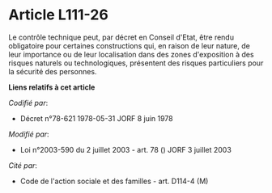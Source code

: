 # Article L111-26

Le contrôle technique peut, par décret en Conseil d'Etat, être rendu obligatoire pour certaines constructions qui, en raison
de leur nature, de leur importance ou de leur localisation dans des zones d'exposition à des risques naturels ou
technologiques, présentent des risques particuliers pour la sécurité des personnes.

**Liens relatifs à cet article**

_Codifié par_:

  - Décret n°78-621 1978-05-31 JORF 8 juin 1978

_Modifié par_:

  - Loi n°2003-590 du 2 juillet 2003 - art. 78 () JORF 3 juillet 2003

_Cité par_:

  - Code de l'action sociale et des familles - art. D114-4 (M)
